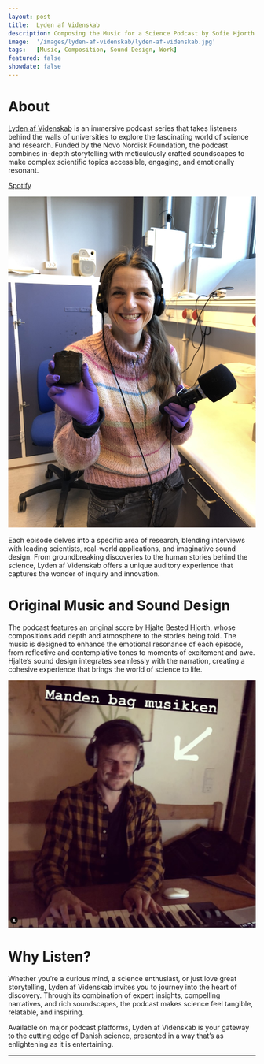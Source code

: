 ```yaml
---
layout: post
title:  Lyden af Videnskab
description: Composing the Music for a Science Podcast by Sofie Hjorth
image:  '/images/lyden-af-videnskab/lyden-af-videnskab.jpg'
tags:   [Music, Composition, Sound-Design, Work]
featured: false
showdate: false
---
```


# About
[Lyden af Videnskab](https://www.lydenafvidenskab.dk/) is an immersive podcast series that takes listeners behind the walls of universities to explore the fascinating world of science and research. Funded by the Novo Nordisk Foundation, the podcast combines in-depth storytelling with meticulously crafted soundscapes to make complex scientific topics accessible, engaging, and emotionally resonant.


[Spotify](https://open.spotify.com/show/5tIQRkXXRS17868JcpSBZe)

<div class="gallery-box">
  <div class="gallery">
    <img src="/images/lyden-af-videnskab/SofieRec.jpg">
  </div>
</div>


Each episode delves into a specific area of research, blending interviews with leading scientists, real-world applications, and imaginative sound design. From groundbreaking discoveries to the human stories behind the science, Lyden af Videnskab offers a unique auditory experience that captures the wonder of inquiry and innovation.

# Original Music and Sound Design
The podcast features an original score by Hjalte Bested Hjorth, whose compositions add depth and atmosphere to the stories being told. The music is designed to enhance the emotional resonance of each episode, from reflective and contemplative tones to moments of excitement and awe. Hjalte’s sound design integrates seamlessly with the narration, creating a cohesive experience that brings the world of science to life.

<div class="gallery-box">
  <div class="gallery">
    <img src="/images/lyden-af-videnskab/MandenBagMusikken.png">
  </div>
</div>



# Why Listen?
Whether you’re a curious mind, a science enthusiast, or just love great storytelling, Lyden af Videnskab invites you to journey into the heart of discovery. Through its combination of expert insights, compelling narratives, and rich soundscapes, the podcast makes science feel tangible, relatable, and inspiring.

Available on major podcast platforms, Lyden af Videnskab is your gateway to the cutting edge of Danish science, presented in a way that’s as enlightening as it is entertaining.


<hr>
